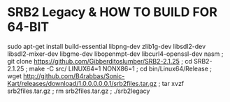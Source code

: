 # SRB2 Legacy & HOW TO BUILD FOR 64-BIT 
sudo apt-get install build-essential libpng-dev zlib1g-dev libsdl2-dev libsdl2-mixer-dev libgme-dev libopenmpt-dev libcurl4-openssl-dev nasm ; git clone https://github.com/Gibberditoslumber/SRB2-2.1.25 ; cd SRB2-2.1.25 ; make -C src/ LINUX64=1 NONX86=1 ; cd bin/Linux64/Release ; wget http://github.com/B4rabbas/Sonic-Kart/releases/download/1.0.0.0.0.0.1/srb2files.tar.gz ; tar xvzf srb2files.tar.gz ; rm srb2files.tar.gz ; ./srb2legacy
